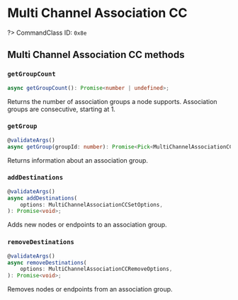 # Multi Channel Association CC

?> CommandClass ID: `0x8e`

## Multi Channel Association CC methods

### `getGroupCount`

```ts
async getGroupCount(): Promise<number | undefined>;
```

Returns the number of association groups a node supports.
Association groups are consecutive, starting at 1.

### `getGroup`

```ts
@validateArgs()
async getGroup(groupId: number): Promise<Pick<MultiChannelAssociationCCReport, "maxNodes" | "nodeIds" | "endpoints"> | undefined>;
```

Returns information about an association group.

### `addDestinations`

```ts
@validateArgs()
async addDestinations(
	options: MultiChannelAssociationCCSetOptions,
): Promise<void>;
```

Adds new nodes or endpoints to an association group.

### `removeDestinations`

```ts
@validateArgs()
async removeDestinations(
	options: MultiChannelAssociationCCRemoveOptions,
): Promise<void>;
```

Removes nodes or endpoints from an association group.
